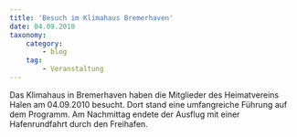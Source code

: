 ```yaml
---
title: 'Besuch im Klimahaus Bremerhaven'
date: 04.09.2010
taxonomy:
    category:
        - blog
    tag:
        - Veranstaltung
---
```


Das Klimahaus in Bremerhaven haben die Mitglieder des Heimatvereins Halen am 04.09.2010 besucht. Dort stand eine umfangreiche Führung auf dem Programm. Am Nachmittag endete der Ausflug mit einer Hafenrundfahrt durch den Freihafen.
